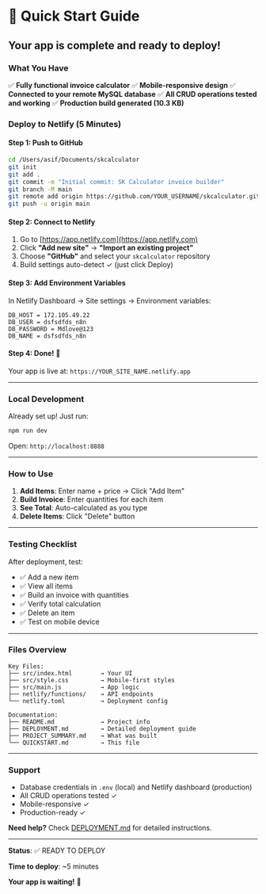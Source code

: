 # 🚀 Quick Start Guide

## Your app is complete and ready to deploy!

### What You Have

✅ **Fully functional invoice calculator**
✅ **Mobile-responsive design**
✅ **Connected to your remote MySQL database**
✅ **All CRUD operations tested and working**
✅ **Production build generated (10.3 KB)**

### Deploy to Netlify (5 Minutes)

#### Step 1: Push to GitHub
```bash
cd /Users/asif/Documents/skcalculator
git init
git add .
git commit -m "Initial commit: SK Calculator invoice builder"
git branch -M main
git remote add origin https://github.com/YOUR_USERNAME/skcalculator.git
git push -u origin main
```

#### Step 2: Connect to Netlify
1. Go to [https://app.netlify.com](https://app.netlify.com)
2. Click **"Add new site"** → **"Import an existing project"**
3. Choose **"GitHub"** and select your `skcalculator` repository
4. Build settings auto-detect ✓ (just click Deploy)

#### Step 3: Add Environment Variables
In Netlify Dashboard → Site settings → Environment variables:

```
DB_HOST = 172.105.49.22
DB_USER = dsfsdfds_n8n
DB_PASSWORD = Mdlove@123
DB_NAME = dsfsdfds_n8n
```

#### Step 4: Done! 🎉
Your app is live at: `https://YOUR_SITE_NAME.netlify.app`

---

### Local Development

Already set up! Just run:

```bash
npm run dev
```

Open: `http://localhost:8888`

---

### How to Use

1. **Add Items**: Enter name + price → Click "Add Item"
2. **Build Invoice**: Enter quantities for each item
3. **See Total**: Auto-calculated as you type
4. **Delete Items**: Click "Delete" button

---

### Testing Checklist

After deployment, test:
- ✅ Add a new item
- ✅ View all items
- ✅ Build an invoice with quantities
- ✅ Verify total calculation
- ✅ Delete an item
- ✅ Test on mobile device

---

### Files Overview

```
Key Files:
├── src/index.html        → Your UI
├── src/style.css         → Mobile-first styles
├── src/main.js           → App logic
├── netlify/functions/    → API endpoints
└── netlify.toml          → Deployment config

Documentation:
├── README.md             → Project info
├── DEPLOYMENT.md         → Detailed deployment guide
├── PROJECT_SUMMARY.md    → What was built
└── QUICKSTART.md         → This file
```

---

### Support

- Database credentials in `.env` (local) and Netlify dashboard (production)
- All CRUD operations tested ✓
- Mobile-responsive ✓
- Production-ready ✓

**Need help?** Check [DEPLOYMENT.md](DEPLOYMENT.md) for detailed instructions.

---

**Status**: ✅ READY TO DEPLOY

**Time to deploy**: ~5 minutes

**Your app is waiting!** 🚀
